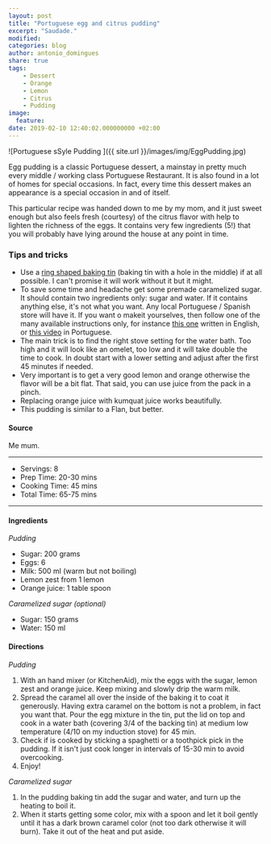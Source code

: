 ```yaml
---
layout: post
title: "Portuguese egg and citrus pudding"
excerpt: "Saudade."
modified:
categories: blog
author: antonio_domingues
share: true
tags:
    - Dessert
    - Orange
    - Lemon
    - Citrus
    - Pudding
image:
  feature:
date: 2019-02-10 12:40:02.000000000 +02:00
---
```


![Portuguese sSyle Pudding ]({{ site.url }}/images/img/EggPudding.jpg)

Egg pudding is a classic Portuguese dessert, a mainstay in pretty much every middle / working class Portuguese Restaurant. It is also found in a lot of homes for special occasions. In fact, every time this dessert makes an appearance is a special occasion in and of itself. 

This particular recipe was handed down to me by my mom, and it just sweet enough but also feels fresh (courtesy) of the citrus flavor with help to lighten the richness of the eggs. It contains very few ingredients (5!) that you will probably have lying around the house at any point in time. 


### Tips and tricks

- Use a [ring shaped baking tin](https://www.google.de/search?biw=1435&bih=825&tbm=isch&sa=1&ei=KPdfXOT8BoT3kwX8socY&q=ring+shapped+baking+tin&oq=ring+shapped+baking+tin&gs_l=img.3...10327.12668..13014...0.0..1.313.1260.9j2j0j1......0....1..gws-wiz-img.......0i7i30j0.IO0_c830cDk) (baking tin with a hole in the middle) if at all possible. I can't promise it will work without it but it might.
- To save some time and headache get some premade caramelized sugar. It should contain two ingredients only: sugar and water. If it contains anything else, it's not what you want. Any local Portuguese / Spanish store will have it. If you want o makeit yourselves, then follow one of the many available instructions only, for instance [this one](http://whatchaucooking.blogspot.com/2010/01/egg-pudding-portuguese-flan.html) written in English, or [this video](https://www.youtube.com/watch?v=ZpuIiRca-5A) in Portuguese.
- The main trick is to find the right stove setting for the water bath. Too high and it will look like an omelet, too low and it will take double the time to cook. In doubt start with a lower setting and adjust after the first 45 minutes if needed. 
- Very important is to get a very good lemon and orange otherwise the flavor will be a bit flat. That said, you can use juice from the pack in a pinch.
- Replacing orange juice with kumquat juice works beautifully. 
- This pudding is similar to a Flan, but better. 


#### Source

Me mum.

---
* Servings: 8
* Prep Time:  20-30 mins
* Cooking Time:  45 mins
* Total Time:  65-75 mins

---


#### Ingredients

_Pudding_

* Sugar: 200 grams
* Eggs: 6
* Milk: 500 ml (warm but not boiling)
* Lemon zest from 1 lemon
* Orange juice: 1 table spoon

_Caramelized sugar (optional)_

* Sugar: 150 grams
* Water: 150 ml


#### Directions

_Pudding_

1. With an hand mixer (or KitchenAid), mix the eggs with the sugar, lemon zest and orange juice. Keep mixing and slowly drip the warm milk.
2. Spread the caramel all over the inside of the baking it to coat it generously. Having extra caramel on the bottom is not a problem, in fact you want that. Pour the egg mixture in the tin, put the lid on top and cook in a water bath (covering 3/4 of the backing tin) at medium low temperature (4/10 on my induction stove) for 45 min.
3. Check if is cooked by sticking a spaghetti or a toothpick pick in the pudding. If it isn't just cook longer in intervals of 15-30 min to avoid overcooking. 
4. Enjoy! 

_Caramelized sugar_

1. In the pudding baking tin add the sugar and water, and turn up the heating to boil it.
2. When it starts getting some color, mix with a spoon and let it boil gently until it has a dark brown caramel color (not too dark otherwise it will burn). Take it out of the heat and put aside.